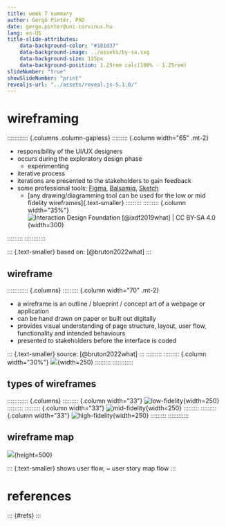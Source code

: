 ```yaml
---
title: week 7 summary 
author: Gergő Pintér, PhD
date: gergo.pinter@uni-corvinus.hu
lang: en-US
title-slide-attributes:
    data-background-color: "#181d37"
    data-background-image: ../assets/by-sa.svg
    data-background-size: 125px
    data-background-position: 1.25rem calc(100% - 1.25rem)
slideNumber: "true"
showSlideNumber: "print"
revealjs-url: "../assets/reveal.js-5.1.0/"
---
```



# wireframing

:::::::::::: {.columns .column-gapless}
::::::::: {.column width="65" .mt-2}
- responsibility of the UI/UX designers
- occurs during the exploratory design phase
    - experimenting
- iterative process
- iterations are presented to the stakeholders to gain feedback
- some professional tools: [Figma](https://www.figma.com/), [Balsamiq](https://balsamiq.com/), [Sketch](https://www.sketch.com/)
  - [any drawing/diagramming tool can be used for the low or mid fidelity wireframes]{.text-smaller}
:::::::::
::::::::: {.column width="35%"}
![Interaction Design Foundation [@ixdf2019what] | [CC BY-SA 4.0](https://creativecommons.org/licenses/by-sa/4.0/)](figures/borrowed/td-design-thinking-non-linear-process.webp){width=300}

:::::::::
::::::::::::

::: {.text-smaller}
based on: [@bruton2022what]
:::


## wireframe

:::::::::::: {.columns}
::::::::: {.column width="70" .mt-2}
- a wireframe is an outline / blueprint / concept art of a webpage or application
- can be hand drawn on paper or built out digitally
- provides visual understanding of page structure, layout, user flow, functionality and intended behaviours
- presented to stakeholders before the interface is coded

::: {.text-smaller}
source: [@bruton2022what]
:::
:::::::::
::::::::: {.column width="30%"}
![](figures/user_stats.drawio.svg){width=250}
:::::::::
::::::::::::


## types of wireframes

:::::::::::: {.columns}
::::::::: {.column width="33"}
![low-fidelity](figures/user_statistics/wireframe_lofi.drawio.svg){width=250}
:::::::::
::::::::: {.column width="33"}
![mid-fidelity](figures/user_stats.drawio.svg){width=250}
:::::::::
::::::::: {.column width="33"}
![high-fidelity](figures/user_statistics/wireframe_hifi.drawio.svg){width=250}
:::::::::
::::::::::::


## wireframe map

![](figures/user_statistics/wireframe_map_2.drawio.svg){height=500}

::: {.text-smaller}
shows user flow, ~ user story map flow 
:::


# references

::: {#refs}
:::
